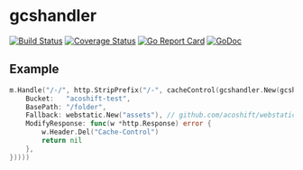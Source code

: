 # gcshandler

[![Build Status](https://travis-ci.org/acoshift/gcshandler.svg?branch=master)](https://travis-ci.org/acoshift/gcshandler)
[![Coverage Status](https://coveralls.io/repos/github/acoshift/gcshandler/badge.svg?branch=master)](https://coveralls.io/github/acoshift/gcshandler?branch=master)
[![Go Report Card](https://goreportcard.com/badge/github.com/acoshift/gcshandler)](https://goreportcard.com/report/github.com/acoshift/gcshandler)
[![GoDoc](https://godoc.org/github.com/acoshift/gcshandler?status.svg)](https://godoc.org/github.com/acoshift/gcshandler)

## Example

```go
m.Handle("/-/", http.StripPrefix("/-", cacheControl(gcshandler.New(gcshandler.Config{
    Bucket:   "acoshift-test",
    BasePath: "/folder",
    Fallback: webstatic.New("assets"), // github.com/acoshift/webstatic
    ModifyResponse: func(w *http.Response) error {
        w.Header.Del("Cache-Control")
        return nil
    },
}))))
```
